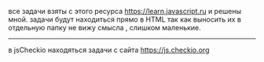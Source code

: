 ﻿все задачи взяты с этого ресурса https://learn.javascript.ru и решены мной.
задачи будут находиться прямо в HTML так как выносить их в отдельную папку не вижу смысла , слишком маленькие.

------
в jsCheckio находяться задачи с сайта https://js.checkio.org